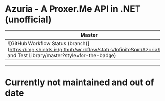 # Azuria - A Proxer.Me API in .NET (unofficial)

Master | Coverage | NuGet
------ | -------- | ----- 
![GitHub Workflow Status (branch)](https://img.shields.io/github/workflow/status/InfiniteSoul/Azuria/Build and Test Library/master?style=for-the-badge) | [![codecov](https://img.shields.io/codecov/c/github/InfiniteSoul/Azuria?style=for-the-badge)](https://codecov.io/gh/InfiniteSoul/Azuria) | [![NuGet](https://img.shields.io/nuget/v/Azuria.svg?style=for-the-badge)](https://www.nuget.org/packages/Azuria) 

---

# Currently not maintained and out of date 
